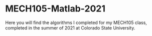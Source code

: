 # MECH105-Matlab-2021
Here you will find the algorithms I completed for my MECH105 class, completed in the summer of 2021 at Colorado State University.
